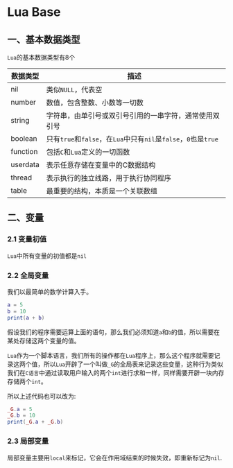 # Lua Base

## 一、基本数据类型

`Lua`的基本数据类型有8个

|数据类型|描述|
|-|-|
|nil|类似`NULL`，代表空|
|number|数值，包含整数、小数等一切数|
|string|字符串，由单引号或双引号引用的一串字符，通常使用双引号|
|boolean|只有`true`和`false`，在`Lua`中只有`nil`是`false`，`0`也是`true`|
|function|包括`C`和`Lua`定义的一切函数|
|userdata|表示任意存储在变量中的C数据结构|
|thread|表示执行的独立线路，用于执行协同程序|
|table|最重要的结构，本质是一个关联数组|

## 二、变量

### 2.1 变量初值

`Lua`中所有变量的初值都是`nil`

### 2.2 全局变量

我们以最简单的数学计算入手。

```Lua
a = 5
b = 10
print(a + b)
```

假设我们的程序需要运算上面的语句，那么我们必须知道`a`和`b`的值，所以需要在某处存储这两个变量的值。

`Lua`作为一个脚本语言，我们所有的操作都在`Lua`程序上，那么这个程序就需要记录这两个值，所以`Lua`开辟了一个叫做`_G`的全局表来记录这些变量，这种行为类似我们在`C语言`中通过读取用户输入的两个`int`进行求和一样，同样需要开辟一块内存存储两个`int`。

所以上述代码也可以改为:

```Lua
_G.a = 5
_G.b = 10
print(_G.a + _G.b)
```

### 2.3 局部变量

局部变量主要用`local`来标记，它会在作用域结束的时候失效，即重新标记为`nil`.

